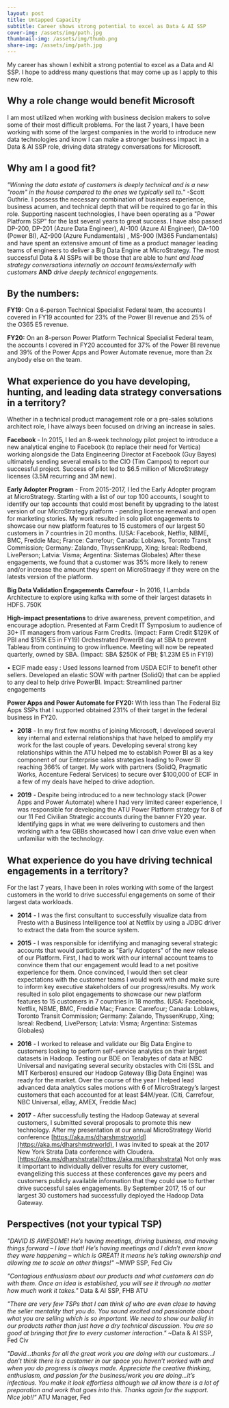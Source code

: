 ```yaml
---
layout: post
title: Untapped Capacity
subtitle: Career shows strong potential to excel as Data & AI SSP
cover-img: /assets/img/path.jpg
thumbnail-img: /assets/img/thumb.png
share-img: /assets/img/path.jpg
---
```


My career has shown I exhibit a strong potential to excel as a Data and AI SSP. I hope to address many questions that may come up as I apply to this new role. 

## Why a role change would benefit Microsoft 
I am most utilized when working with business decision makers to solve some of their most difficult problems. For the last 7 years, I have been working with some of the largest companies in the world to introduce new data technologies and know I can make a stronger business impact in a Data & AI SSP role, driving data strategy conversations for Microsoft. 

## Why am I a good fit?
*"Winning the data estate of customers is deeply technical and is a new "room" in the house compared to the ones we typically sell to."* -Scott Guthrie. I possess the necessary combination of business experience, business acumen, and technical depth that will be required to go far in this role. Supporting nascent technologies, I have been operating as a "Power Platform SSP" for the last several years to great success. I have also passed DP-200, DP-201 (Azure Data Engineer), AI-100 (Azure AI Engineer), DA-100 (Power BI), AZ-900 (Azure Fundamentals) , MS-900 (M365 Fundamentals) and have spent an extensive amount of time as a product manager leading teams of engineers to deliver a Big Data Engine at MicroStrategy. The most successful Data & AI SSPs will be those that are able to *hunt and lead strategy conversations internally on account teams/externally with customers* **AND** *drive deeply technical engagements.*

## By the numbers:

**FY19:** On a 6-person Technical Specialist Federal team, the accounts I covered in FY19 accounted for 23% of the Power BI revenue and 25% of the O365 E5 revenue. 

**FY20:** On an 8-person Power Platform Technical Specialist Federal team, the accounts I covered in FY20 accounted for 37% of the Power BI revenue and 39% of the Power Apps and Power Automate revenue, more than 2x anybody else on the team.


## What experience do you have developing, hunting, and leading data strategy conversations in a territory?

Whether in a technical product management role or a pre-sales solutions architect role, I have always been focused on driving an increase in sales. 

**Facebook** - In 2015, I led an 8-week technology pilot project to introduce a new analytical engine to Facebook (to replace their need for Vertica) working alongside the Data Engineering Director at Facebook (Guy Bayes) ultimately sending several emails to the CIO (Tim Campos) to report our successful project. Success of pilot led to $6.5 million of MicroStrategy licenses (3.5M recurring and 3M new). 

**Early Adopter Program** - From 2015-2017, I led the Early Adopter program at MicroStrategy. Starting with a list of our top 100 accounts, I sought to identify our top accounts that could most benefit by upgrading to the latest version of our MicroStrategy platform - pending license renewal and open for marketing stories. My work resulted in solo pilot engagements to showcase our new platform features to 15 customers of our largest 50 customers in 7 countries in 20 months. (USA: Facebook, Netflix, NBME, BMC, Freddie Mac; France: Carrefour; Canada: Loblaws, Toronto Transit Commission; Germany: Zalando, ThyssenKrupp, Xing; Isreal: Redbend, LivePerson; Latvia: Visma; Argentina: Sistemas Globales) After these engagements, we found that a customer was 35% more likely to renew and/or increase the amount they spent on MicroStraegy if they were on the latests version of the platform.

**Big Data Validation Engagements**  **Carrefour** - In 2016, I Lambda Architecture to explore using kafka with some of their largest datasets in HDFS. 750K

**High-impact presentations** to drive awareness, prevent competition, and encourage adoption. Presented at Farm Credit IT Symposium to audience of 30+ IT managers from various Farm Credits. (Impact: Farm Credit $129K of PBI and $151K E5 in FY19) Orchestrated PowerBI day at SBA to prevent Tableau from continuing to grow influence. Meeting will now be repeated quarterly, owned by SBA. (Impact: SBA $250K of PBI; $1.23M E5 in FY19) 

• ECIF made easy : Used lessons learned from USDA ECIF to benefit other sellers. Developed an elastic SOW with partner (SolidQ) that can be applied to any deal to help drive PowerBI. Impact: Streamlined partner engagements 

**Power Apps and Power Automate for FY20:** With less than The Federal Biz Apps SSPs that I supported obtained 231% of their target in the federal business in FY20. 

- **2018** - In my first few months of joining Microsoft, I developed several key internal and external relationships that have helped to amplify my work for the last couple of years. Developing several strong key relationships within the ATU helped me to establish Power BI as a key component of our Enterprise sales strategies leading to Power BI reaching 366% of target. My work with partners (SolidQ, Pragmatic Works, Accenture Federal Services) to secure over $100,000 of ECIF in a few of my deals have helped to drive adoption. 

- **2019** - Despite being introduced to a new technology stack (Power Apps and Power Automate) where I had very limited career experience, I was responsible for developing the ATU Power Platform strategy for 8 of our 11 Fed Civilian Strategic accounts during the banner FY20 year. Identifying gaps in what we were delivering to customers and then working with a few GBBs showcased how I can drive value even when unfamiliar with the technology. 



## What experience do you have driving technical engagements in a territory?
For the last 7 years, I have been in roles working with some of the largest customers in the world to drive successful engagements on some of their largest data workloads.

- **2014** - I was the first consultant to successfully visualize data from Presto with a Business Intelligence tool at Netflix by using a JDBC driver to extract the data from the source system. 

- **2015** - I was responsible for identifying and managing several strategic accounts that would participate as "Early Adopters" of the new release of our Platform. First, I had to work with our internal account teams to convince them that our engagement would lead to a net positive experience for them. Once convinced, I would then set clear expectations with the customer teams I would work with and make sure to inform key executive stakeholders of our progress/results. My work resulted in solo pilot engagements to showcase our new platform features to 15 customers in 7 countries in 18 months. (USA: Facebook, Netflix, NBME, BMC, Freddie Mac; France: Carrefour; Canada: Loblaws, Toronto Transit Commission; Germany: Zalando, ThyssenKrupp, Xing; Isreal: Redbend, LivePerson; Latvia: Visma; Argentina: Sistemas Globales)

- **2016** -  I worked to release and validate our Big Data Engine to customers looking to perform self-service analytics on their largest datasets in Hadoop. Testing our BDE on Terabytes of data at NBC Universal and navigating several security obstacles with Citi (SSL and MIT Kerberos) ensured our Hadoop Gateway (Big Data Engine) was ready for the market. Over the course of the year I helped lead advanced data analytics sales motions with 6 of MicroStrategy’s largest customers that each accounted for at least $4M/year. (Citi, Carrefour, NBC Universal, eBay, AMEX, Freddie Mac) 

- **2017** - After successfully testing the Hadoop Gateway at several customers, I submitted several proposals to promote this new technology. After my presentation at our annual MicroStrategy World conference [https://aka.ms/dharshmstrworld](https://aka.ms/dharshmstrworld), I was invited to speak at the 2017 New York Strata Data conference with Cloudera. [https://aka.ms/dharshstrata](https://aka.ms/dharshstrata) Not only was it important to individually deliver results for every customer, evangelizing this success at these conferences gave my peers and customers publicly available information that they could use to further drive successful sales engagements. By September 2017, 15 of our largest 30 customers had successfully deployed the Hadoop Data Gateway.


## Perspectives (not your typical TSP) 
*"DAVID IS AWESOME! He’s having meetings, driving business, and moving things forward – I love that! He’s having meetings and I didn’t even know they were happening – which is GREAT! It means he’s taking ownership and allowing me to scale on other things!"* ~MWP SSP, Fed Civ

*"Contagious enthusiasm about our products and what customers can do with them. Once an idea is established, you will see it through no matter how much work it takes."* Data & AI SSP, FHB ATU

*"There are very few TSPs that I can think of who are even close to having the seller mentality that you do. You sound excited and passionate about what you are selling which is so important. We need to show our belief in our products rather than just have a dry technical discussion. You are so good at bringing that fire to every customer interaction."* ~Data & AI SSP, Fed Civ

*"David...thanks for all the great work you are doing with our customers...I don’t think there is a customer in our space you haven’t worked with and when you do progress is always made.  Appreciate the creative thinking, enthusiasm, and passion for the business/work you are doing...it’s infectious.  You make it look effortless although we all know there is a lot of preparation and work that goes into this.  Thanks again for the support.  Nice job!!"* ATU Manager, Fed
